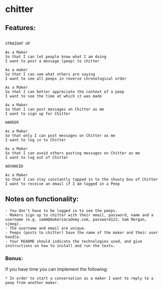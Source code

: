 # chitter

## Features:

```

STRAIGHT UP

As a Maker
So that I can let people know what I am doing  
I want to post a message (peep) to chitter

As a maker
So that I can see what others are saying  
I want to see all peeps in reverse chronological order

As a Maker
So that I can better appreciate the context of a peep
I want to see the time at which it was made

As a Maker
So that I can post messages on Chitter as me
I want to sign up for Chitter

HARDER

As a Maker
So that only I can post messages on Chitter as me
I want to log in to Chitter

As a Maker
So that I can avoid others posting messages on Chitter as me
I want to log out of Chitter

ADVANCED

As a Maker
So that I can stay constantly tapped in to the shouty box of Chitter
I want to receive an email if I am tagged in a Peep
```
## Notes on functionality:

    - You don't have to be logged in to see the peeps.
    - Makers sign up to chitter with their email, password, name and a username (e.g. samm@makersacademy.com, password123, Sam Morgan, sjmog).
    - The username and email are unique.
    - Peeps (posts to chitter) have the name of the maker and their user handle.
    - Your README should indicate the technologies used, and give instructions on how to install and run the tests.

### Bonus:

If you have time you can implement the following:

    * In order to start a conversation as a maker I want to reply to a peep from another maker.
